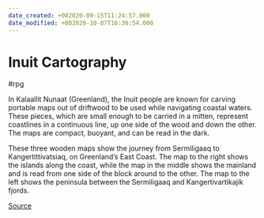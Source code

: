```yaml
---
date_created: +002020-09-15T11:24:57.000
date_modified: +002020-10-07T16:36:54.000
---
```


# Inuit Cartography

#rpg

In Kalaallit Nunaat (Greenland), the Inuit people are known for carving portable maps out of driftwood to be used while navigating coastal waters. These pieces, which are small enough to be carried in a mitten, represent coastlines in a continuous line, up one side of the wood and down the other. The maps are compact, buoyant, and can be read in the dark.

These three wooden maps show the journey from Sermiligaaq to Kangertittivatsiaq, on Greenland’s East Coast. The map to the right shows the islands along the coast, while the map in the middle shows the mainland and is read from one side of the block around to the other. The map to the left shows the peninsula between the Sermiligaaq and Kangertivartikajik fjords.

[Source](https://decolonialatlas.wordpress.com/2016/04/12/inuit-cartography/)
